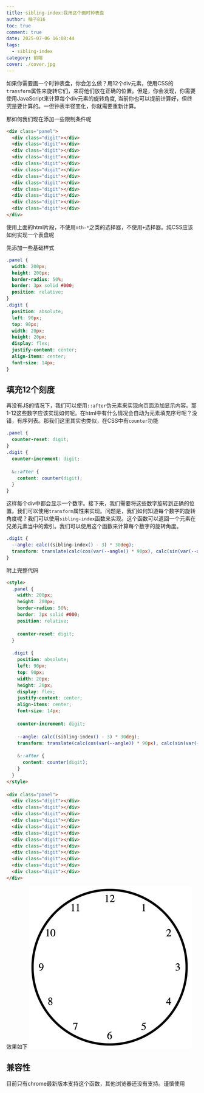 ```yaml
---
title: sibling-index:我用这个画时钟表盘
author: 柚子816
toc: true
comment: true
date: 2025-07-06 16:08:44
tags:
  - sibling-index
category: 前端
cover: ./cover.jpg
---
```


如果你需要画一个时钟表盘，你会怎么做？用12个div元素，使用CSS的`transform`属性来旋转它们，来将他们放在正确的位置。但是，你会发现，你需要使用JavaScript来计算每个div元素的旋转角度, 当前你也可以提前计算好，但终究是要计算的。一但钟表半径变化，你就需要重新计算。

那如何我们现在添加一些限制条件呢

```html
<div class="panel">
  <div class="digit"></div>
  <div class="digit"></div>
  <div class="digit"></div>
  <div class="digit"></div>
  <div class="digit"></div>
  <div class="digit"></div>
  <div class="digit"></div>
  <div class="digit"></div>
  <div class="digit"></div>
  <div class="digit"></div>
  <div class="digit"></div>
  <div class="digit"></div>
</div>
```
使用上面的html片段，不使用`nth-*`之类的选择器，不使用`+`选择器。纯CSS应该如何实现一个表盘呢

先添加一些基础样式
```css
.panel {
  width: 200px;
  height: 200px;
  border-radius: 50%;
  border: 3px solid #000;
  position: relative;
}
.digit {
  position: absolute;
  left: 90px;
  top: 90px;
  width: 20px;
  height: 20px;
  display: flex;
  justify-content: center;
  align-items: center;
  font-size: 14px;
}
```

## 填充12个刻度
再没有JS的情况下，我们可以使用`::after`伪元素来实现向页面添加显示内容。那1-12这些数字应该实现如何呢。在html中有什么情况会自动为元素填充序号呢？没错，有序列表。那我们这里其实也类似，在CSS中有`counter`功能

```css
.panel {
  counter-reset: digit;
}
.digit {
  counter-increment: digit;

  &::after {
    content: counter(digit);
  }
}
```
这样每个div中都会显示一个数字。接下来，我们需要将这些数字旋转到正确的位置。我们可以使用`transform`属性来实现。问题是，我们如何知道每个数字的旋转角度呢？我们可以使用`sibling-index`函数来实现。这个函数可以返回一个元素在兄弟元素当中的索引。我们可以使用这个函数来计算每个数字的旋转角度。

```css
.digit {
  --angle: calc((sibling-index() - 3) * 30deg);
  transform: translate(calc(cos(var(--angle)) * 90px), calc(sin(var(--angle)) * 90px));
}
```

附上完整代码
```html
<style>
  .panel {
    width: 200px;
    height: 200px;
    border-radius: 50%;
    border: 3px solid #000;
    position: relative;

    counter-reset: digit;
  }

  .digit {
    position: absolute;
    left: 90px;
    top: 90px;
    width: 20px;
    height: 20px;
    display: flex;
    justify-content: center;
    align-items: center;
    font-size: 14px;

    counter-increment: digit;

    --angle: calc((sibling-index() - 3) * 30deg);
    transform: translate(calc(cos(var(--angle)) * 90px), calc(sin(var(--angle)) * 90px));

    &::after {
      content: counter(digit);
    }
  }
</style>

<div class="panel">
  <div class="digit"></div>
  <div class="digit"></div>
  <div class="digit"></div>
  <div class="digit"></div>
  <div class="digit"></div>
  <div class="digit"></div>
  <div class="digit"></div>
  <div class="digit"></div>
  <div class="digit"></div>
  <div class="digit"></div>
  <div class="digit"></div>
  <div class="digit"></div>
</div>

```

效果如下
![](./clock.png)

## 兼容性
目前只有chrome最新版本支持这个函数，其他浏览器还没有支持。谨慎使用
